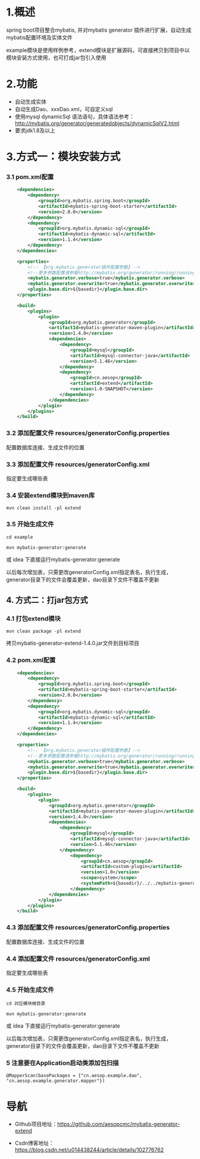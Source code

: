 
# 1.概述
spring boot项目整合mybatis, 并对mybatis generator 插件进行扩展，自动生成mybatis配置环境及实体文件

example模块是使用样例参考，extend模块是扩展源码，可直接拷贝到项目中以模块安装方式使用，也可打成jar包引入使用

# 2.功能
- 自动生成实体
- 自动生成Dao、xxxDao.xml，可自定义sql
- 使用mysql dynamicSql 语法语句，具体语法参考： http://mybatis.org/generator/generatedobjects/dynamicSqlV2.html
- 要求jdk1.8及以上

# 3.方式一：模块安装方式
### 3.1 pom.xml配置
```xml
    <dependencies>
        <dependency>
            <groupId>org.mybatis.spring.boot</groupId>
            <artifactId>mybatis-spring-boot-starter</artifactId>
            <version>2.0.0</version>
        </dependency>
        <dependency>
            <groupId>org.mybatis.dynamic-sql</groupId>
            <artifactId>mybatis-dynamic-sql</artifactId>
            <version>1.1.4</version>
        </dependency>
    </dependencies>

    <properties>
        <!-- 【org.mybatis.generator插件配置参数】-->
        <!--更多参数配置请参看http://mybatis.org/generator/running/runningWithMaven.html -> Parameter Reference-->
        <mybatis.generator.verbose>true</mybatis.generator.verbose>
        <mybatis.generator.overwrite>true</mybatis.generator.overwrite>
        <plugin.base.dir>${basedir}</plugin.base.dir>
    </properties>

    <build>
        <plugins>
            <plugin>
                <groupId>org.mybatis.generator</groupId>
                <artifactId>mybatis-generator-maven-plugin</artifactId>
                <version>1.4.0</version>
                <dependencies>
                    <dependency>
                        <groupId>mysql</groupId>
                        <artifactId>mysql-connector-java</artifactId>
                        <version>5.1.46</version>
                    </dependency>
                    <dependency>
                        <groupId>cn.aesop</groupId>
                        <artifactId>extend</artifactId>
                        <version>1.0-SNAPSHOT</version>
                    </dependency>
                </dependencies>
            </plugin>
        </plugins>
    </build>
```

### 3.2 添加配置文件 resources/generatorConfig.properties
配置数据库连接、生成文件的位置

### 3.3 添加配置文件 resources/generatorConfig.xml
指定要生成哪些表

### 3.4 安装extend模块到maven库
`mvn clean install -pl extend`

### 3.5 开始生成文件
`cd example`

`mvn mybatis-generator:generate`

或 idea 下直接运行mybatis-generator:generate

以后每次增加表，只需更改generatorConfig.xml指定表名，执行生成，generator目录下的文件会覆盖更新，dao目录下文件不覆盖不更新

## 4. 方式二：打jar包方式
### 4.1 打包extend模块
`mvn clean package -pl extend`

拷贝mybatis-generator-extend-1.4.0.jar文件到目标项目
### 4.2 pom.xml配置

```xml
    <dependencies>
        <dependency>
            <groupId>org.mybatis.spring.boot</groupId>
            <artifactId>mybatis-spring-boot-starter</artifactId>
            <version>2.0.0</version>
        </dependency>
        <dependency>
            <groupId>org.mybatis.dynamic-sql</groupId>
            <artifactId>mybatis-dynamic-sql</artifactId>
            <version>1.1.4</version>
        </dependency>
    </dependencies>

    <properties>
        <!-- 【org.mybatis.generator插件配置参数】-->
        <!--更多参数配置请参看http://mybatis.org/generator/running/runningWithMaven.html -> Parameter Reference-->
        <mybatis.generator.verbose>true</mybatis.generator.verbose>
        <mybatis.generator.overwrite>true</mybatis.generator.overwrite>
        <plugin.base.dir>${basedir}</plugin.base.dir>
    </properties>

    <build>
        <plugins>
            <plugin>
                <groupId>org.mybatis.generator</groupId>
                <artifactId>mybatis-generator-maven-plugin</artifactId>
                <version>1.4.0</version>
                <dependencies>
                    <dependency>
                        <groupId>mysql</groupId>
                        <artifactId>mysql-connector-java</artifactId>
                        <version>5.1.46</version>
                    </dependency>
                        <dependency>
                            <groupId>cn.aesop</groupId>
                            <artifactId>custom-plugin</artifactId>
                            <version>1.0</version>
                            <scope>system</scope>
                            <systemPath>${basedir}/../../mybatis-generator-extend-1.4.0.jar</systemPath>
                        </dependency>
                </dependencies>
            </plugin>
        </plugins>
    </build>
```

### 4.3 添加配置文件 resources/generatorConfig.properties
配置数据库连接、生成文件的位置

### 4.4 添加配置文件 resources/generatorConfig.xml
指定要生成哪些表

### 4.5 开始生成文件
`cd 对应模块根目录`

`mvn mybatis-generator:generate`

或 idea 下直接运行mybatis-generator:generate

以后每次增加表，只需更改generatorConfig.xml指定表名，执行生成，generator目录下的文件会覆盖更新，dao目录下文件不覆盖不更新

### 5 注意要在Application启动类添加包扫描
`@MapperScan(basePackages = {"cn.aesop.example.dao", "cn.aesop.example.generator.mapper"})`
# 导航
- Github项目地址：https://github.com/aesopcmc/mybatis-generator-extend

- Csdn博客地址：https://blog.csdn.net/u014438244/article/details/102776762
